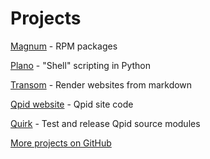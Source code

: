 # Projects

[Magnum](magnum.html) - RPM packages

[Plano](plano.html) - "Shell" scripting in Python

[Transom](transom.html) - Render websites from markdown

[Qpid website](http://svn.apache.org/repos/asf/qpid/site/) - Qpid site code

[Quirk](https://github.com/ssorj/quirk) - Test and release Qpid source modules

[More projects on GitHub](https://github.com/ssorj?tab=repositories)
